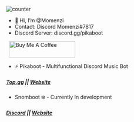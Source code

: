 
![counter](https://momenzi.m.pipedream.net)
- 👋 Hi, I’m @Momenzi
- Contact: Discord Momenzi#7817
- Discord Server: discord.gg/pikaboot

<a href="https://www.buymeacoffee.com/momenzi" target="_tab"><img src="https://www.buymeacoffee.com/assets/img/custom_images/orange_img.png" alt="Buy Me A Coffee" style="height: 45px !important;width: 180px !important; margin: 0px 8px" /></a>
- ⚡ Pikaboot - Multifunctional Discord Music Bot
##### [Top.gg](https://top.gg/bot/784320458744791050) || [Website](https://pikaboot.xyz)

- Snomboot ❄️ - Currently In development
##### [Discord](https://discord.gg/pikaboot) || [Website](https://rajacord.xyz)
